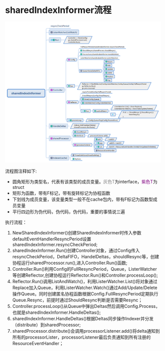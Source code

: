 <!--
 * @Author: jinde.zgm
 * @Date: 2021-03-03 22:37:07
 * @Description: ShareIndexInformer源码分析
-->

# sharedIndexInformer流程

![流程图](SharedIndexInformerFlow.png)

流程图注释如下:

* 圆角矩形为类型名，代表有该类型的成员变量。<font color=gray>灰色T</font>为interface，<font color=purple>紫色T</font>为struct
* 矩形为函数，带有F标记，带有旋转标记为协程函数
* 下划线为成员变量，该变量类型一般不在cache包内，带有F标记为函数型成员变量
* 平行四边形为伪代码，伪代码，伪代码，重要的事情说三遍

执行流程：

1. NewSharedIndexInformer()创建SharedIndexInformer时传入参数defaultEventHandlerResyncPeriod设置sharedIndexInformer.resyncCheckPeriod;
2. sharedIndexInformer.Run()创建Controller对象，通过Config传入resyncCheckPeriod，DeltaFIFO，HandelDeltas，shouldResync等，创建协程运行sharedProcessor.run(),进入Controller.Run()函数;
3. Controller.Run()利用Config的FullResyncPeriod，Queue，ListerWatcher等创建Reflector,创建协程运行Reflector.Run()和Controller.processLoop();
4. Reflector.Run()调用ListAndWatch()，利用ListerWatcher.List()将对象通过Replace加入Queue，利用ListerWatcher.Watch()通过Add/Update/Delete操作Queue。同时创建匿名协程函数根据Config.FullResyncPeriod定期执行Queue.Resync，前提时通过ShouldResync判断是否需要Resync；
5. Controller.processLoop()从Queue中弹出Deltas然后调用Config.Process，也就是sharedIndexInformer.HandleDeltas();
6. sharedIndexInformer.HandleDeltas()根据Deltas同步操作Indexer并分发（distribute）到sharedProcessor;
7. sharedProcessor.distribute()会调用processorListener.add()将delta通知到所有的processorLister，processorListener最后负责通知到所有注册的ResourceEventHandler；
